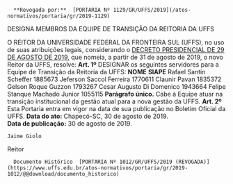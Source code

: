       **Revogada por:**  [PORTARIA Nº 1129/GR/UFFS/2019](/atos-normativos/portaria/gr/2019-1129) 

   DESIGNA MEMBROS DA EQUIPE DE TRANSIÇÃO DA REITORIA DA UFFS  

 O REITOR DA UNIVERSIDADE FEDERAL DA FRONTEIRA SUL (UFFS), no uso de suas atribuições legais, considerando o [DECRETO PRESIDENCIAL DE 29 DE AGOSTO DE 2019](http://www.in.gov.br/web/dou/-/decreto-de-29-de-agosto-de-2019-213499536?inheritRedirect=true&redirect=%2Fweb%2Fguest%2Fsearch%3FqSearch%3DMARCELO%2520RECKTENVALD), que nomeia, a partir de 31 de agosto de 2019, o novo Reitor da UFFS, resolve:   **Art. 1º**  DESIGNAR os seguintes servidores para a Equipe de Transição da Reitoria da UFFS:     **NOME**   **SIAPE**     Rafael Santin Scheffer   1885673     Jeferson Saccol Ferreira   1770611     Claunir Pavan   1835372     Gelson Roque Guzzon   1793267     Cesar Augusto Di Domenico   1943664     Felipe Stanque Machado Junior   1055115     **Parágrafo único.**  Cabe à Equipe atuar na transição institucional da gestão atual para a nova gestão da UFFS.   **Art. 2º**  Esta Portaria entra em vigor na data de sua publicação no Boletim Oficial da UFFS.        **Data do ato:** Chapecó-SC, 30 de agosto de 2019.   
 **Data de publicação:**  30 de agosto de 2019. 

    Jaime Giolo   
 Reitor 

      Documento Histórico  [PORTARIA Nº 1012/GR/UFFS/2019 (REVOGADA)](https://www.uffs.edu.br/atos-normativos/portaria/gr/2019-1012/@@download/documento_historico)     
      
